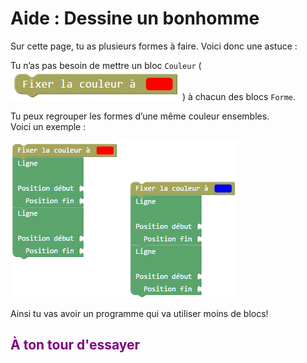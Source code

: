 # Aide : Dessine un bonhomme

Sur cette page, tu as plusieurs formes à faire. Voici donc une astuce :

Tu n’as pas besoin de mettre un bloc `Couleur` (![Bloc couleur][bloc_couleur]) à chacun des blocs `Forme`.

Tu peux regrouper les formes d’une même couleur ensembles.  
Voici un exemple :

![Exemple groupes couleur][ex_gr_couleur]

Ainsi tu vas avoir un programme qui va utiliser moins de blocs!

## <span style="color: #800080">À ton tour d'essayer</span>

[bloc_couleur]: img/animation_couleur.png
[ex_gr_couleur]: img/animation_ex_gr_couleur.png
